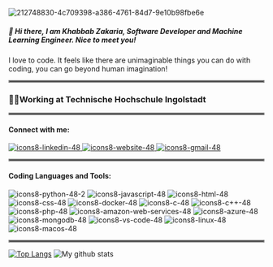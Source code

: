 ![212748830-4c709398-a386-4761-84d7-9e10b98fbe6e](https://github.com/KhabbabZakaria/KhabbabZakaria/assets/46716277/d749e355-208b-4c27-b61b-00af4a9c4677)
##### 👋 Hi there, I am Khabbab Zakaria, Software Developer and Machine Learning Engineer. Nice to meet you!
I love to code. It feels like there are unimaginable things you can do with coding, you can go beyond human imagination!
<hr style="border:2px solid gray">

### 🧑‍💻Working at Technische Hochschule Ingolstadt 

<hr style="border:2px solid gray">

#### Connect with me:
[![icons8-linkedin-48](https://github.com/KhabbabZakaria/KhabbabZakaria/assets/46716277/7cd1e20c-d7ce-4d26-9288-a3855eb3b8fa)
](https://www.linkedin.com/in/khabbabzakaria/)[![icons8-website-48](https://github.com/KhabbabZakaria/KhabbabZakaria/assets/46716277/c31afb45-9cc4-43c7-8c8b-3ecdfee0e1d3)
](http://zakawolf.pythonanywhere.com) [![icons8-gmail-48](https://github.com/KhabbabZakaria/KhabbabZakaria/assets/46716277/2e4ebbde-5bdf-4189-9d4e-ee5ca8bb0b83)](mailto:zakariak.engg@gmail.com)

<hr style="border:2px solid gray">

#### Coding Languages and Tools:
![icons8-python-48-2](https://github.com/KhabbabZakaria/KhabbabZakaria/assets/46716277/9b4d23f9-c7dc-47d2-8b54-66c93318caf2)
![icons8-javascript-48](https://github.com/KhabbabZakaria/KhabbabZakaria/assets/46716277/b3baec01-8137-42a4-a810-0bed3a16598d)
![icons8-html-48](https://github.com/KhabbabZakaria/KhabbabZakaria/assets/46716277/9536d2fc-abf3-44c3-973a-c6565ccbd9e6)
![icons8-css-48](https://github.com/KhabbabZakaria/KhabbabZakaria/assets/46716277/376fc2a3-0d76-42fb-af1e-950c1846d588)
![icons8-docker-48](https://github.com/KhabbabZakaria/KhabbabZakaria/assets/46716277/1118ab8b-00ff-4d9f-b727-ed64e5639258)
![icons8-c-48](https://github.com/KhabbabZakaria/KhabbabZakaria/assets/46716277/8aa36c8f-3de5-490c-aa02-a0593d6d4403)
![icons8-c++-48](https://github.com/KhabbabZakaria/KhabbabZakaria/assets/46716277/07dcdcea-2c94-4f8c-af7e-89a494408c4f)
![icons8-php-48](https://github.com/KhabbabZakaria/KhabbabZakaria/assets/46716277/f4cef8d5-5247-468e-8763-12407e91fcca)
![icons8-amazon-web-services-48](https://github.com/KhabbabZakaria/KhabbabZakaria/assets/46716277/a84c9de7-9023-4674-acbb-b8c2c487267e)
![icons8-azure-48](https://github.com/KhabbabZakaria/KhabbabZakaria/assets/46716277/b704a2f7-53c1-4944-97b0-e10dd778d9a7)
![icons8-mongodb-48](https://github.com/KhabbabZakaria/KhabbabZakaria/assets/46716277/5fd2e517-a63a-46d2-9341-4ede15f82920)
![icons8-vs-code-48](https://github.com/KhabbabZakaria/KhabbabZakaria/assets/46716277/e028ea65-b0ca-46db-83a1-f7ce73b30af6)
![icons8-linux-48](https://github.com/KhabbabZakaria/KhabbabZakaria/assets/46716277/fd063a92-c5ae-4d01-a692-e146aa40762f)
![icons8-macos-48](https://github.com/KhabbabZakaria/KhabbabZakaria/assets/46716277/37e73571-3084-482f-bea4-221f3eaaa9c6)

<hr style="border:2px solid gray">

[![Top Langs](https://github-readme-stats-git-masterrstaa-rickstaa.vercel.app/api/top-langs/?username=KhabbabZakaria)]()
![My github stats](https://github-readme-stats.vercel.app/api?username=KhabbabZakaria)




